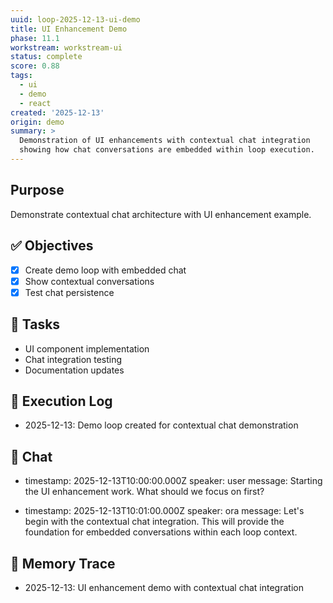 ```yaml
---
uuid: loop-2025-12-13-ui-demo
title: UI Enhancement Demo
phase: 11.1
workstream: workstream-ui
status: complete
score: 0.88
tags:
  - ui
  - demo
  - react
created: '2025-12-13'
origin: demo
summary: >
  Demonstration of UI enhancements with contextual chat integration
  showing how chat conversations are embedded within loop execution.
---
```


## Purpose

Demonstrate contextual chat architecture with UI enhancement example.

## ✅ Objectives

- [x] Create demo loop with embedded chat
- [x] Show contextual conversations
- [x] Test chat persistence

## 🔧 Tasks

- UI component implementation
- Chat integration testing
- Documentation updates

## 🧾 Execution Log

- 2025-12-13: Demo loop created for contextual chat demonstration

## 💬 Chat

- timestamp: 2025-12-13T10:00:00.000Z
  speaker: user
  message: Starting the UI enhancement work. What should we focus on first?

- timestamp: 2025-12-13T10:01:00.000Z
  speaker: ora
  message: Let's begin with the contextual chat integration. This will provide the foundation for embedded conversations within each loop context.

## 🧠 Memory Trace

- 2025-12-13: UI enhancement demo with contextual chat integration 